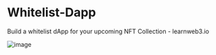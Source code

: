 # Whitelist-Dapp
Build a whitelist dApp for your upcoming NFT Collection - learnweb3.io

![image](https://user-images.githubusercontent.com/50492205/215741991-b64ef86a-12b2-46db-b51c-4f69f5a84b03.png)
